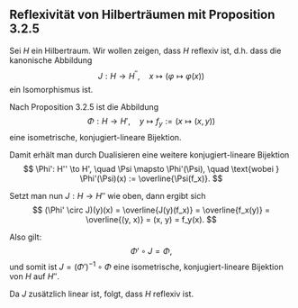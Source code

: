 ## Reflexivität von Hilberträumen mit Proposition 3.2.5

Sei $H$ ein Hilbertraum. Wir wollen zeigen, dass $H$ reflexiv ist, d.h. dass die kanonische Abbildung
$$
J : H \to H^{\prime\prime}, \quad x \mapsto (\varphi \mapsto \varphi(x))
$$
ein Isomorphismus ist.

Nach Proposition 3.2.5 ist die Abbildung
$$
\Phi: H \to H', \quad y \mapsto f_y := (x \mapsto (x, y))
$$
eine isometrische, konjugiert-lineare Bijektion.

Damit erhält man durch Dualisieren eine weitere konjugiert-lineare Bijektion
$$
\Phi': H'' \to H', \quad \Psi \mapsto \Phi'(\Psi), \quad \text{wobei } \Phi'(\Psi)(x) := \overline{\Psi(f_x)}.
$$

Setzt man nun $J: H \to H''$ wie oben, dann ergibt sich
$$
(\Phi' \circ J)(y)(x) = \overline{J(y)(f_x)} = \overline{f_x(y)} = \overline{(y, x)} = (x, y) = f_y(x).
$$

Also gilt:
$$
\Phi' \circ J = \Phi,
$$
und somit ist $J = (\Phi')^{-1} \circ \Phi$ eine isometrische, konjugiert-lineare Bijektion von $H$ auf $H''$.

Da $J$ zusätzlich linear ist, folgt, dass $H$ reflexiv ist.
